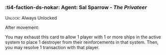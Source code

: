 ### :ti4-faction-ds-nokar: **Agent**: Sal Sparrow - _The Privateer_

<span style="font-variant:small-caps;">Unlock</span>: Always Unlocked

After movement:

You may exhaust this card to allow 1 player with 1 or more ships in the active system to place 1 destroyer from their reinforcements in that system. Then, you may resolve 1 transaction with that player.
